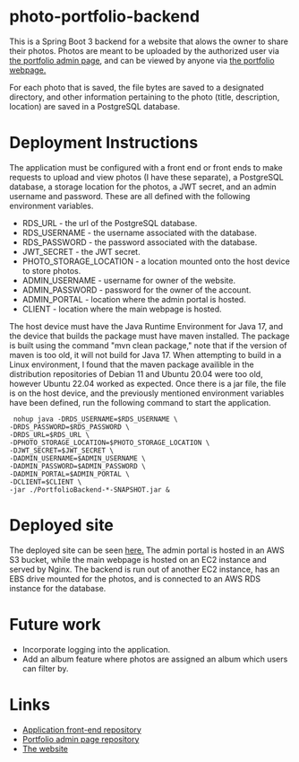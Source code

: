 # photo-portfolio-backend
This is a Spring Boot 3 backend for a website that alows the owner to share their photos. Photos are meant to be uploaded by the authorized user 
via <a href="https://github.com/RyanReedKnight/portfolio-admin">the portfolio admin page</a>, and can be viewed by anyone
via <a href="https://github.com/RyanReedKnight/Portfolio">the portfolio webpage.</a>
  
  For each photo that is saved, the file bytes are saved to a designated directory, and other information pertaining to the photo 
 (title, description, location) are saved in a PostgreSQL database.

# Deployment Instructions
 The application must be configured with a front end or front ends to make requests to upload and view photos (I have these separate), 
a PostgreSQL database, a storage location for the photos, a JWT secret, and an admin username and password. 
These are all defined with the following environment variables.  
  
  * RDS_URL - the url of the PostgreSQL database.
  * RDS_USERNAME - the username associated with the database.
  * RDS_PASSWORD - the password associated with the database.
  * JWT_SECRET - the JWT secret.
  * PHOTO_STORAGE_LOCATION - a location mounted onto the host device to store photos.
  * ADMIN_USERNAME - username for owner of the website.
  * ADMIN_PASSWORD - password for the owner of the account.
  * ADMIN_PORTAL - location where the admin portal is hosted.
  * CLIENT - location where the main webpage is hosted.

 The host device must have the Java Runtime Environment for Java 17, and the device that builds the package must have maven installed.
The package is built using the command "mvn clean package," note that if the version of maven is too old, it will not build for Java 17. 
When attempting to build in a Linux environment, I found that the maven package availible in the distribution repositories 
of Debian 11 and Ubuntu 20.04 were too old, however Ubuntu 22.04 worked as expected. 
   Once there is a jar file, the file is on the host device, and the previously mentioned environment variables have been defined, 
run the following command to start the application. 
```
 nohup java -DRDS_USERNAME=$RDS_USERNAME \
-DRDS_PASSWORD=$RDS_PASSWORD \
-DRDS_URL=$RDS_URL \
-DPHOTO_STORAGE_LOCATION=$PHOTO_STORAGE_LOCATION \
-DJWT_SECRET=$JWT_SECRET \
-DADMIN_USERNAME=$ADMIN_USERNAME \
-DADMIN_PASSWORD=$ADMIN_PASSWORD \
-DADMIN_PORTAL=$ADMIN_PORTAL \
-DCLIENT=$CLIENT \
-jar ./PortfolioBackend-*-SNAPSHOT.jar &
``` 
# Deployed site
  The deployed site can be seen <a href="http://ryan-knights-photo-website.com/">here.</a>
The admin portal is hosted in an AWS S3 bucket, while the main webpage 
is hosted on an EC2 instance and served by Nginx. The backend is run out of another EC2 instance, 
has an EBS drive mounted for the photos, and is connected to an AWS RDS instance for the database.
 
# Future work
  * Incorporate logging into the application.
  * Add an album feature where photos are assigned an album which users can filter by.

# Links
  * <a href="https://github.com/RyanReedKnight/Portfolio">Application front-end repository</a>
  * <a href="https://github.com/RyanReedKnight/portfolio-admin">Portfolio admin page repository</a>
  * <a href="http://ryan-knights-photo-website.com/">The website</a>
